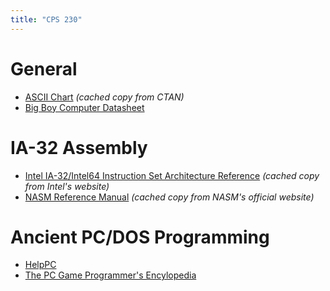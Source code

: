 ```yaml
---
title: "CPS 230"
---
```


# General

* [ASCII Chart](/bju/cps230/downloads/ascii.pdf) *(cached copy from CTAN)*
* [Big Boy Computer Datasheet](/bju/cps230/downloads/bbc_handout.pdf)

# IA-32 Assembly

* [Intel IA-32/Intel64 Instruction Set Architecture Reference](/bju/cps230/downloads/64ia32_isa_ref.pdf) *(cached copy from Intel's website)*
* [NASM Reference Manual](/bju/cps230/downloads/nasmdoc.pdf) *(cached copy from NASM's official website)*

# Ancient PC/DOS Programming

* [HelpPC](http://stanislavs.org/helppc/)
* [The PC Game Programmer's Encylopedia](http://qzx.com/pc-gpe/)